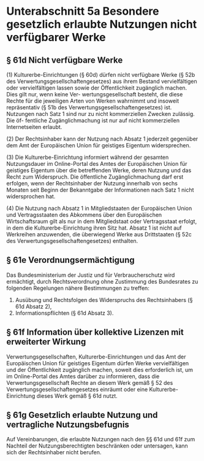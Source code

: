# Unterabschnitt 5a Besondere gesetzlich erlaubte Nutzungen nicht verfügbarer Werke

## § 61d Nicht verfügbare Werke

(1) Kulturerbe-Einrichtungen (§ 60d) dürfen nicht verfügbare Werke (§ 52b des Verwertungsgesellschaftengesetzes) aus ihrem Bestand vervielfältigen oder vervielfältigen lassen sowie der Öffentlichkeit zugänglich machen. Dies gilt nur, wenn keine Ver- wertungsgesellschaft besteht, die diese Rechte für die jeweiligen Arten von Werken wahrnimmt und insoweit repräsentativ (§ 51b des Verwertungsgesellschaftengesetzes) ist. Nutzungen nach Satz 1 sind nur zu nicht kommerziellen Zwecken zulässig. Die öf- fentliche Zugänglichmachung ist nur auf nicht kommerziellen Internetseiten erlaubt.

(2) Der Rechtsinhaber kann der Nutzung nach Absatz 1 jederzeit gegenüber dem Amt der Europäischen Union für geistiges Eigentum widersprechen.

(3) Die Kulturerbe-Einrichtung informiert während der gesamten Nutzungsdauer im Online-Portal des Amtes der Europäischen Union für geistiges Eigentum über die betreffenden Werke, deren Nutzung und das Recht zum Widerspruch. Die öffentliche Zugänglichmachung darf erst erfolgen, wenn der Rechtsinhaber der Nutzung innerhalb von sechs Monaten seit Beginn der Bekanntgabe der Informationen nach Satz 1 nicht widersprochen hat.

(4) Die Nutzung nach Absatz 1 in Mitgliedstaaten der Europäischen Union und Vertragsstaaten des Abkommens über den Europäischen Wirtschaftsraum gilt als nur in dem Mitgliedstaat oder Vertragsstaat erfolgt, in dem die Kulturerbe-Einrichtung ihren Sitz hat. Absatz 1 ist nicht auf Werkreihen anzuwenden, die überwiegend Werke aus Drittstaaten (§ 52c des Verwertungsgesellschaftengesetzes) enthalten.

## § 61e Verordnungsermächtigung

Das Bundesministerium der Justiz und für Verbraucherschutz wird ermächtigt, durch Rechtsverordnung ohne Zustimmung des Bundesrates zu folgenden Regelungen nähere Bestimmungen zu treffen:

1. Ausübung und Rechtsfolgen des Widerspruchs des Rechtsinhabers (§ 61d Absatz 2),
2. Informationspflichten (§ 61d Absatz 3).

## § 61f Information über kollektive Lizenzen mit erweiterter Wirkung

Verwertungsgesellschaften, Kulturerbe-Einrichtungen und das Amt der Europäischen Union für geistiges Eigentum dürfen Werke vervielfältigen und der Öffentlichkeit zugänglich machen, soweit dies erforderlich ist, um im Online-Portal des Amtes darüber zu informieren, dass die Verwertungsgesellschaft Rechte an diesem Werk gemäß § 52 des Verwertungsgesellschaftengesetzes einräumt oder eine Kulturerbe-Einrichtung dieses Werk gemäß § 61d nutzt.


## § 61g Gesetzlich erlaubte Nutzung und vertragliche Nutzungsbefugnis

Auf Vereinbarungen, die erlaubte Nutzungen nach den §§ 61d und 61f zum Nachteil der Nutzungsberechtigten beschränken oder untersagen, kann sich der Rechtsinhaber nicht berufen.
